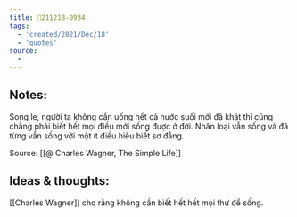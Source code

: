 ```yaml
---
title: 💬211218-0934
tags:
  - 'created/2021/Dec/18'
  - 'quotes'
source:
  - 
---
```


## Notes:
Song le, người ta không cần uống hết cả nước suối mới đã khát thì cũng chẳng phải biết hết mọi điều mới sống được ở đời. Nhân loại vẫn sống và đã từng vẫn sống với một ít điều hiểu biết sơ đẳng.

Source: [[@ Charles Wagner, The Simple Life]]

## Ideas & thoughts:
[[Charles Wagner]] cho rằng không cần biết hết hết mọi thứ để sống.